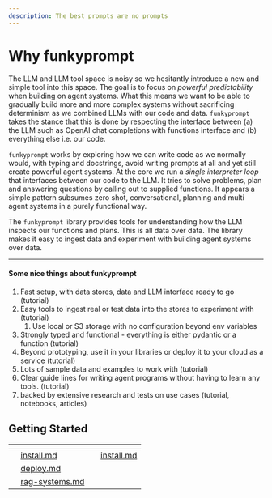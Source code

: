 ```yaml
---
description: The best prompts are no prompts
---
```


# Why funkyprompt

The LLM and LLM tool space is noisy so we hesitantly introduce a new and simple tool into this space. The goal is to focus on _powerful predictability_ when building on agent systems. What this means we want to be able to gradually build more and more complex systems without sacrificing determinism as we combined LLMs with our code and data. `funkyprompt` takes the stance that this is done by respecting the interface between (a) the LLM such as OpenAI chat completions with functions interface and (b) everything else i.e. our code.&#x20;

`funkyprompt` works by exploring how we can write code as we normally would, with typing and docstrings, avoid writing prompts at all and yet still create powerful agent systems.  At the core we run a _single interpreter loop_ that interfaces between our code to the LLM. It tries to solve problems, plan and answering questions by calling out to supplied functions. It appears a simple pattern subsumes zero shot, conversational, planning and multi agent systems in a purely functional way.&#x20;

The `funkyprompt` library provides tools for understanding how the LLM inspects our functions and plans. This is all data over data. The library makes it easy to ingest data and experiment with building agent systems over data. &#x20;

***

#### Some nice things about funkyprompt

1. Fast setup, with data stores, data and LLM interface ready to go (tutorial)
2. Easy tools to ingest real or test data into the stores to experiment with (tutorial)
   1. Use local or S3 storage with no configuration beyond env variables
3. Strongly typed and functional - everything is either pydantic or a function (tutorial)
4. Beyond prototyping, use it in your libraries or deploy it to your cloud as a service (tutorial)
5. Lots of sample data and examples to work with (tutorial)
6. Clear guide lines for writing agent programs without having to learn any tools. (tutorial)
7. backed by extensive research and tests on use cases (tutorial, notebooks, articles)

## Getting Started

<table data-view="cards"><thead><tr><th></th><th></th><th></th><th data-hidden data-card-target data-type="content-ref"></th></tr></thead><tbody><tr><td></td><td><a data-mention href="why-funkyprompt/install.md">install.md</a></td><td></td><td><a href="why-funkyprompt/install.md">install.md</a></td></tr><tr><td></td><td><a data-mention href="why-funkyprompt/deploy.md">deploy.md</a></td><td></td><td></td></tr><tr><td></td><td><a data-mention href="why-funkyprompt/rag-systems.md">rag-systems.md</a></td><td></td><td></td></tr></tbody></table>

